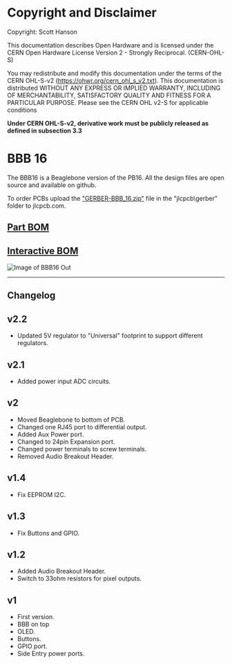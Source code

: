 # Copyright and Disclaimer
Copyright: Scott Hanson

This documentation describes Open Hardware and is licensed under the CERN Open Hardware License Version 2 - Strongly Reciprocal. (CERN-OHL-S)

You may redistribute and modify this documentation under the terms of the CERN OHL-S-v2 (https://ohwr.org/cern_ohl_s_v2.txt). This documentation is distributed WITHOUT ANY EXPRESS OR IMPLIED WARRANTY, INCLUDING OF MERCHANTABILITY, SATISFACTORY QUALITY AND FITNESS FOR A PARTICULAR PURPOSE. Please see the CERN OHL v2-S for applicable conditions

**Under CERN OHL-S-v2, derivative work must be publicly released as defined in subsection 3.3**

# BBB 16

The BBB16 is a Beaglebone version of the PB16. All the design files are open source and available on github.

To order PCBs upload the ["GERBER-BBB_16.zip"](https://github.com/computergeek1507/PB_16/raw/master/BBB_16/jlcpcb/gerber/GERBER-BBB_16.zip) file in the "jlcpcb\gerber" folder to jlcpcb.com.

## [Part BOM](https://github.com/computergeek1507/PB_16/raw/master/BBB_16/BBB_16_BOM.ods)

## [Interactive BOM](https://computergeek1507.github.io/PB_16/BBB_16/bom/ibom)

![Image of BBB16 Out](https://github.com/computergeek1507/PB_16/raw/master/BBB_16/BBB_16.png)

---
## Changelog

v2.2
-
* Updated 5V regulator to "Universal" footprint to support different regulators.

v2.1
-
* Added power input ADC circuits.

v2
-
* Moved Beaglebone to bottom of PCB.
* Changed one RJ45 port to differential output.
* Added Aux Power port.
* Changed to 24pin Expansion port.
* Changed power terminals to screw terminals.
* Removed Audio Breakout Header.

v1.4
-
* Fix EEPROM I2C.

v1.3
-
* Fix Buttons and GPIO.

v1.2
-
* Added Audio Breakout Header.
* Switch to 33ohm resistors for pixel outputs.

v1
-
* First version.
* BBB on top
* OLED.
* Buttons.
* GPIO port.
* Side Entry power ports.

